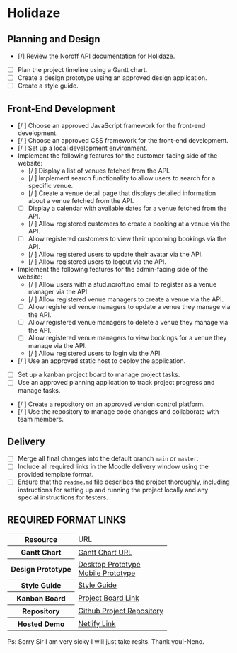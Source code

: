 # Holidaze

## Planning and Design

- [/] Review the Noroff API documentation for Holidaze.
- [ ] Plan the project timeline using a Gantt chart.
- [ ] Create a design prototype using an approved design application.
- [ ] Create a style guide.

## Front-End Development

- [/ ] Choose an approved JavaScript framework for the front-end development.
- [/ ] Choose an approved CSS framework for the front-end development.
- [/ ] Set up a local development environment.
- Implement the following features for the customer-facing side of the website:
  - [/ ] Display a list of venues fetched from the API.
  - [/ ] Implement search functionality to allow users to search for a specific venue.
  - [/ ] Create a venue detail page that displays detailed information about a venue fetched from the API.
  - [ ] Display a calendar with available dates for a venue fetched from the API.
  - [/ ] Allow registered customers to create a booking at a venue via the API.
  - [ ] Allow registered customers to view their upcoming bookings via the API.
  - [/ ] Allow registered users to update their avatar via the API.
  - [/ ] Allow registered users to logout via the API.
- Implement the following features for the admin-facing side of the website:
  - [/ ] Allow users with a stud.noroff.no email to register as a venue manager via the API.
  - [/ ] Allow registered venue managers to create a venue via the API.
  - [ ] Allow registered venue managers to update a venue they manage via the API.
  - [ ] Allow registered venue managers to delete a venue they manage via the API.
  - [ ] Allow registered venue managers to view bookings for a venue they manage via the API.
  - [/ ] Allow registered users to login via the API.
- [/ ] Use an approved static host to deploy the application.
- [ ] Set up a kanban project board to manage project tasks.
- [ ] Use an approved planning application to track project progress and manage tasks.
- [/ ] Create a repository on an approved version control platform.
- [/ ] Use the repository to manage code changes and collaborate with team members.

## Delivery

- [ ] Merge all final changes into the default branch `main` or `master`.
- [ ] Include all required links in the Moodle delivery window using the provided template format.
- [ ] Ensure that the `readme.md` file describes the project thoroughly, including instructions for setting up and running the project locally and any special instructions for testers.

## REQUIRED FORMAT LINKS

<table>
  <thead>
    <tr>
      <th>Resource</th>
      <td>URL</td>
    </tr>
  </thead>
  <tbody>
    <tr>
      <th>Gantt Chart</th>
         <td><a href="">Gantt Chart URL</a></td>
    </tr>
    <tr>
      <th>Design Prototype</th>
      <td><a href="">Desktop Prototype</a> </br>
      <a href="">Mobile Prototype</a></td>
    </tr>
    <tr>
      <th>Style Guide</th>
      <td><a href="">Style Guide</a></td>
    </tr>
    <tr>
      <th>Kanban Board</th>
      <td><a href="">Project Board Link</a></td>
    </tr>
    <tr>
      <th>Repository</th>
      <td><a href="https://github.com/NeNorvalls/nenorvalls_holidaze_exam2.git">Github Project Repository</a></td>
    </tr>
    <tr>
      <th>Hosted Demo</th>
      <td><a href="https://nenorvalls-holidaze-exam2.netlify.app/">Netlify Link</a></td>
    </tr>
  </tbody>
</table>

Ps: Sorry Sir I am very sicky I will just take resits. Thank you!-Neno.
